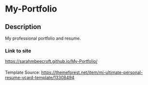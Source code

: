 # My-Portfolio

## Description
My professional portfolio and resume. 


### Link to site
https://sarahmbeecroft.github.io/My-Portfolio/

####
Template Source: https://themeforest.net/item/mi-ultimate-personal-resume-vcard-template/13308494


